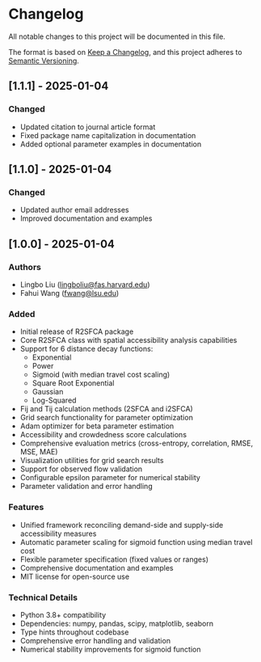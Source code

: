 # Changelog

All notable changes to this project will be documented in this file.

The format is based on [Keep a Changelog](https://keepachangelog.com/en/1.0.0/),
and this project adheres to [Semantic Versioning](https://semver.org/spec/v2.0.0.html).

## [1.1.1] - 2025-01-04

### Changed
- Updated citation to journal article format
- Fixed package name capitalization in documentation
- Added optional parameter examples in documentation

## [1.1.0] - 2025-01-04

### Changed
- Updated author email addresses
- Improved documentation and examples

## [1.0.0] - 2025-01-04

### Authors
- Lingbo Liu (lingboliu@fas.harvard.edu)
- Fahui Wang (fwang@lsu.edu)

### Added
- Initial release of R2SFCA package
- Core R2SFCA class with spatial accessibility analysis capabilities
- Support for 6 distance decay functions:
  - Exponential
  - Power
  - Sigmoid (with median travel cost scaling)
  - Square Root Exponential
  - Gaussian
  - Log-Squared
- Fij and Tij calculation methods (2SFCA and i2SFCA)
- Grid search functionality for parameter optimization
- Adam optimizer for beta parameter estimation
- Accessibility and crowdedness score calculations
- Comprehensive evaluation metrics (cross-entropy, correlation, RMSE, MSE, MAE)
- Visualization utilities for grid search results
- Support for observed flow validation
- Configurable epsilon parameter for numerical stability
- Parameter validation and error handling

### Features
- Unified framework reconciling demand-side and supply-side accessibility measures
- Automatic parameter scaling for sigmoid function using median travel cost
- Flexible parameter specification (fixed values or ranges)
- Comprehensive documentation and examples
- MIT license for open-source use

### Technical Details
- Python 3.8+ compatibility
- Dependencies: numpy, pandas, scipy, matplotlib, seaborn
- Type hints throughout codebase
- Comprehensive error handling and validation
- Numerical stability improvements for sigmoid function
